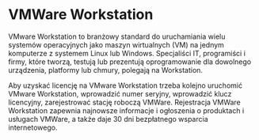 # VMWare Workstation

VMware Workstation to branżowy standard do uruchamiania wielu systemów operacyjnych jako maszyn wirtualnych (VM) na jednym komputerze z systemem Linux lub Windows. Specjaliści IT, programiści i firmy, które tworzą, testują lub prezentują oprogramowanie dla dowolnego urządzenia, platformy lub chmury, polegają na Workstation.

Aby uzyskać licencję na VMware Workstation trzeba kolejno uruchomić VMware Workstation, wprowadzić numer seryjny, wprowadzić klucz licencyjny, zarejestrować stację roboczą VMWare. Rejestracja VMWare Workstation zapewnia najnowsze informacje i ogłoszenia o produktach i usługach VMWare, a także daje 30 dni bezpłatnego wsparcia internetowego.
